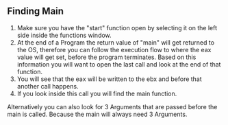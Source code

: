 ## Finding Main

  1. Make sure you have the "start" function open by selecting it on the left side inside the functions window.
  2. At the end of a Program the return value of "main" will get returned to the OS, therefore you can follow the execution flow to where the eax value will get set, before the program terminates. Based on this information you will want to open the last call and look at the end of that function.
  3. You will see that the eax will be written to the ebx and before that another call happens.
  4. If you look inside this call you will find the main function.

Alternatively you can also look for 3 Arguments that are passed before the main is called. Because the main will always need 3 Arguments.
